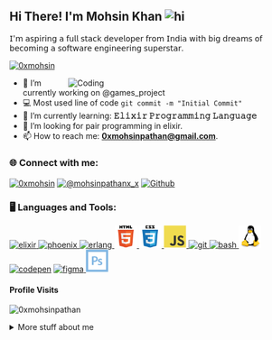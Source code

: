## Hi There! I'm Mohsin Khan <img src="https://user-images.githubusercontent.com/1303154/88677602-1635ba80-d120-11ea-84d8-d263ba5fc3c0.gif" width="28px" height="28px" alt="hi">
𝖨'𝗆 𝖺𝗌𝗉𝗂𝗋𝗂𝗇𝗀 𝖺 𝖿𝗎𝗅𝗅 𝗌𝗍𝖺𝖼𝗄 𝖽𝖾𝗏𝖾𝗅𝗈𝗉𝖾𝗋 𝖿𝗋𝗈𝗆 𝖨𝗇𝖽𝗂𝖺 𝗐𝗂𝗍𝗁 𝖻𝗂𝗀 𝖽𝗋𝖾𝖺𝗆𝗌 𝗈𝖿 𝖻𝖾𝖼𝗈𝗆𝗂𝗇𝗀 𝖺 𝗌𝗈𝖿𝗍𝗐𝖺𝗋𝖾 𝖾𝗇𝗀𝗂𝗇𝖾𝖾𝗋𝗂𝗇𝗀 𝗌𝗎𝗉𝖾𝗋𝗌𝗍𝖺𝗋.

<p align="left"> <a href="https://twitter.com/0xmohsin" target="blank"><img src="https://img.shields.io/twitter/follow/0xmohsin?logo=twitter&style=for-the-badge" alt="0xmohsin" /></a> </p>

 <img align="right" alt="Coding" width="400" src="https://media1.giphy.com/media/cn2LKatpvy89MTVR3e/giphy.gif?cid=ecf05e47f69833b7c9taulnoarmq123qfalso6n7w8jtu3h1&rid=giphy.gif&ct=s">

- 🔭 I’m currently working on @games_project
- :computer: Most used line of code `git commit -m "Initial Commit"`
- 🌱 I’m currently learning: **𝙴𝚕𝚒𝚡𝚒𝚛 𝙿𝚛𝚘𝚐𝚛𝚊𝚖𝚖𝚒𝚗𝚐 𝙻𝚊𝚗𝚐𝚞𝚊𝚐𝚎**
- 🤔 I’m looking for pair programming in elixir.
- 📫 How to reach me: **0xmohsinpathan@gmail.com**.



<h3 align="left">🌐 Connect with me:</h3>
<p align="left">
<a href="https://twitter.com/0xmohsin" target="blank"><img align="center" src="https://raw.githubusercontent.com/rahuldkjain/github-profile-readme-generator/master/src/images/icons/Social/twitter.svg" alt="0xmohsin" height="30" width="40" /></a>
<a href="https://instagram.com/mohsinpathanx_x" target="blank"><img align="center" src="https://raw.githubusercontent.com/rahuldkjain/github-profile-readme-generator/master/src/images/icons/Social/instagram.svg" alt="@mohsinpathanx_x" height="30" width="40" /></a>
<a href="https://dsc.bio/0xmohsin" target="blank"><img align="center" src="https://raw.githubusercontent.com/rahuldkjain/github-profile-readme-generator/master/src/images/icons/Social/discord.svg" alt="Github" height="30" width="40" /></a>
</p>

<h3 align="left">🖥️ Languages and Tools:</h3>
<p align="left"> <a href="https://elixir-lang.org" target="_blank" rel="noreferrer"> <img src="https://www.vectorlogo.zone/logos/elixir-lang/elixir-lang-icon.svg" alt="elixir" width="40" height="40"/> </a> <a href="https://www.phoenixframework.org" target="_blank" rel="noreferrer"> <img src="https://www.phoenixframework.org/images/blog/14-released-b45b2d29b260dbacc427976a72c78535.png?vsn=d" alt="phoenix" width="40" height="40"/> </a> <a href="https://www.erlang.org/" target="_blank" rel="noreferrer"> <img src="https://www.vectorlogo.zone/logos/erlang/erlang-official.svg" alt="erlang" width="40" height="40"/> </a>
<a href="https://www.w3.org/html/" target="_blank" rel="noreferrer"> <img src="https://raw.githubusercontent.com/devicons/devicon/master/icons/html5/html5-original-wordmark.svg" alt="html5" width="40" height="40"/> </a> <a href="https://www.w3schools.com/css/" target="_blank" rel="noreferrer"> <img src="https://raw.githubusercontent.com/devicons/devicon/master/icons/css3/css3-original-wordmark.svg" alt="css3" width="40" height="40"/> </a> <a href="https://developer.mozilla.org/en-US/docs/Web/JavaScript" target="_blank" rel="noreferrer"> <img src="https://raw.githubusercontent.com/devicons/devicon/master/icons/javascript/javascript-original.svg" alt="javascript" width="40" height="40"/> </a> <a href="https://git-scm.com/" target="_blank" rel="noreferrer"> <img src="https://www.vectorlogo.zone/logos/git-scm/git-scm-icon.svg" alt="git" width="40" height="40"/> </a> <a href="https://www.gnu.org/software/bash/" target="_blank" rel="noreferrer"> <img src="https://th.bing.com/th/id/R.fbf9698bf59467fe2c425137845236e4?rik=OlVUcLGItQyh9w&riu=http%3a%2f%2falemani.com%2fwp-content%2fuploads%2f2015%2f03%2fTerminal-icon.png&ehk=9m%2bhnYcpnrUNfC%2fRJw0WidLxBM33uFHkWwV4lkgW2x8%3d&risl=&pid=ImgRaw&r=0" alt="bash" width="40" height="40"/> </a> <a href="https://www.linux.org/" target="_blank" rel="noreferrer"> <img src="https://raw.githubusercontent.com/devicons/devicon/master/icons/linux/linux-original.svg" alt="linux" width="40" height="40"/> </a> <a href="https://codepen.io/@0xmohsin" target="_blank" rel="noreferrer"><img src="https://raw.githubusercontent.com/rahuldkjain/github-profile-readme-generator/master/src/images/icons/Social/codepen.svg" alt="codepen" height="40" width="40" /></a> <a href="https://www.figma.com/" target="_blank" rel="noreferrer"> <img src="https://www.vectorlogo.zone/logos/figma/figma-icon.svg" alt="figma" width="40" height="40"/> </a> <a href="https://www.photoshop.com/en" target="_blank" rel="noreferrer"> <img src="https://raw.githubusercontent.com/devicons/devicon/master/icons/photoshop/photoshop-line.svg" alt="photoshop" width="40" height="40"/> </a>  </p>


#### Profile Visits 

<p> <img src="https://komarev.com/ghpvc/?username=0xmohsinpathan&label=Profile%20views&color=0e75b6&style=flat" alt="0xmohsinpathan" /> </p>

<details>
<summary>
  More stuff about me
</summary>
  <br >
  
 <p align="center"> 𝑰 𝒉𝒂𝒗𝒆 𝒂 𝒃𝒂𝒄𝒌𝒈𝒓𝒐𝒖𝒏𝒅 𝒊𝒏 𝒄𝒐𝒎𝒎𝒆𝒓𝒄𝒆, 𝒃𝒖𝒕 𝒎𝒚 𝒕𝒓𝒖𝒆 𝒑𝒂𝒔𝒔𝒊𝒐𝒏 𝒍𝒊𝒆𝒔 𝒊𝒏 𝒑𝒓𝒐𝒈𝒓𝒂𝒎𝒎𝒊𝒏𝒈. 𝑶𝒗𝒆𝒓 𝒕𝒉𝒆 𝒑𝒂𝒔𝒕 𝒕𝒘𝒐 𝒚𝒆𝒂𝒓𝒔, 𝑰'𝒗𝒆 𝒉𝒐𝒏𝒆𝒅 𝒎𝒚 𝒑𝒓𝒐𝒈𝒓𝒂𝒎𝒎𝒊𝒏𝒈 𝒔𝒌𝒊𝒍𝒍𝒔 𝒕𝒉𝒓𝒐𝒖𝒈𝒉 𝒃𝒐𝒕𝒉 𝒇𝒐𝒓𝒎𝒂𝒍 𝒆𝒅𝒖𝒄𝒂𝒕𝒊𝒐𝒏 𝒂𝒏𝒅 𝒉𝒂𝒏𝒅𝒔-𝒐𝒏 𝒆𝒙𝒑𝒆𝒓𝒊𝒆𝒏𝒄𝒆. 𝑰𝒏 𝒎𝒚 𝒇𝒓𝒆𝒆 𝒕𝒊𝒎𝒆, 𝒚𝒐𝒖'𝒍𝒍 𝒐𝒇𝒕𝒆𝒏 𝒇𝒊𝒏𝒅 𝒎𝒆 𝒊𝒏 𝒕𝒉𝒆 𝒈𝒚𝒎 𝒐𝒓 𝒄𝒐𝒅𝒊𝒏𝒈 𝒂𝒘𝒂𝒚 𝒐𝒏 𝒂 𝒑𝒆𝒓𝒔𝒐𝒏𝒂𝒍 𝒑𝒓𝒐𝒋𝒆𝒄𝒕. 𝑰 𝒍𝒐𝒗𝒆 𝒕𝒉𝒆 𝒄𝒉𝒂𝒍𝒍𝒆𝒏𝒈𝒆 𝒐𝒇 𝒔𝒐𝒍𝒗𝒊𝒏𝒈 𝒑𝒓𝒐𝒃𝒍𝒆𝒎𝒔 𝒕𝒉𝒓𝒐𝒖𝒈𝒉 𝒄𝒐𝒅𝒆, 𝒂𝒏𝒅 𝑰'𝒎 𝒂𝒍𝒘𝒂𝒚𝒔 𝒆𝒂𝒈𝒆𝒓 𝒕𝒐 𝒍𝒆𝒂𝒓𝒏 𝒎𝒐𝒓𝒆. 𝑴𝒚 𝒅𝒊𝒗𝒆𝒓𝒔𝒆 𝒊𝒏𝒕𝒆𝒓𝒆𝒔𝒕𝒔 𝒂𝒏𝒅 𝒆𝒙𝒑𝒆𝒓𝒊𝒆𝒏𝒄𝒆𝒔 𝒉𝒂𝒗𝒆 𝒕𝒂𝒖𝒈𝒉𝒕 𝒎𝒆 𝒕𝒐 𝒃𝒆 𝒐𝒑𝒆𝒏 𝒕𝒐 𝒏𝒆𝒘 𝒐𝒑𝒑𝒐𝒓𝒕𝒖𝒏𝒊𝒕𝒊𝒆𝒔 𝒂𝒏𝒅 𝒕𝒐 𝒑𝒖𝒓𝒔𝒖𝒆 </p>     <p align="center"> 𝒘𝒉𝒂𝒕 𝑰 𝒍𝒐𝒗𝒆💗 </p>

  `Find interesting things to work on and work on them even if they are hard.`
  
 <details> 
 <summary> 
 📊 Github Stats :
  </summary>
   <br > 
   
 <p>&nbsp;<img align="center" src="https://github-readme-stats.vercel.app/api?username=0xmohsinpathan&show_icons=true&locale=en" alt="0xmohsinpathan" /></p> 
   
</details>
 
  <details> 
 <summary> 
 ⏳ Most Used Languages :
  </summary>
   <br >  
    
<p><img align="left" src="https://github-readme-stats.vercel.app/api/top-langs?username=0xmohsinpathan&show_icons=true&locale=en&layout=compact" alt="0xmohsinpathan" /></p>
   
</details>  
 
 <img align="center" alt="Coding" width="400" src="https://media4.giphy.com/media/82ozVGY6TnFCBmSpLt/giphy.gif?cid=ecf05e473iinit50yqbp2nfzdv9zv9pwvd5n3wudsm5xaxna&rid=giphy.gif&ct=s">  
 
</details>


